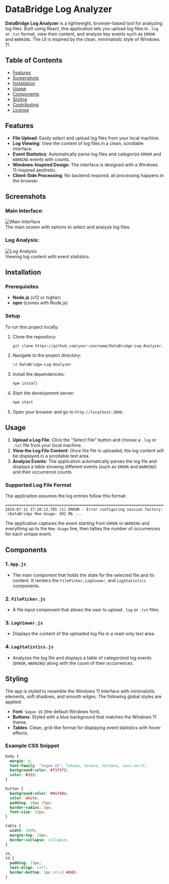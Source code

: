 # DataBridge Log Analyzer

**DataBridge Log Analyzer** is a lightweight, browser-based tool for analyzing log files. Built using React, this application lets you upload log files in `.log` or `.txt` format, view their content, and analyze key events such as `ERROR` and `WARNING`. The UI is inspired by the clean, minimalistic style of Windows 11.

## Table of Contents

- [Features](#features)
- [Screenshots](#screenshots)
- [Installation](#installation)
- [Usage](#usage)
- [Components](#components)
- [Styling](#styling)
- [Contributing](#contributing)
- [License](#license)

## Features

- **File Upload**: Easily select and upload log files from your local machine.
- **Log Viewing**: View the content of log files in a clean, scrollable interface.
- **Event Statistics**: Automatically parse log files and categorize `ERROR` and `WARNING` events with counts.
- **Windows-Inspired Design**: The interface is designed with a Windows 11-inspired aesthetic.
- **Client-Side Processing**: No backend required; all processing happens in the browser.

## Screenshots

### Main Interface:

![Main Interface](https://example.com/main-interface.png)  
The main screen with options to select and analyze log files.

### Log Analysis:

![Log Analysis](https://example.com/log-analysis.png)  
Viewing log content with event statistics.

## Installation

### Prerequisites

- **Node.js** (v12 or higher)
- **npm** (comes with Node.js)

### Setup

To run this project locally:

1. Clone the repository:

   ```bash
   git clone https://github.com/your-username/DataBridge-Log-Analyzer.git
   ```

2. Navigate to the project directory:

   ```bash
   cd DataBridge-Log-Analyzer
   ```

3. Install the dependencies:

   ```bash
   npm install
   ```

4. Start the development server:

   ```bash
   npm start
   ```

5. Open your browser and go to `http://localhost:3000`.

## Usage

1. **Upload a Log File**: Click the "Select File" button and choose a `.log` or `.txt` file from your local machine.
2. **View the Log File Content**: Once the file is uploaded, the log content will be displayed in a scrollable text area.
3. **Analyze Events**: The application automatically parses the log file and displays a table showing different events (such as `ERROR` and `WARNING`) and their occurrence counts.

### Supported Log File Format

The application assumes the log entries follow this format:

```
=========================================================================== 2024-07-11 17:20:13,785 [1] ERROR - Error configuring session factory: .\DataBridge Mem Usage: 992 Mb ...
```

The application captures the event starting from `ERROR` or `WARNING` and everything up to the `Mem Usage` line, then tallies the number of occurrences for each unique event.

## Components

### 1. `App.js`

- The main component that holds the state for the selected file and its content. It renders the `FilePicker`, `LogViewer`, and `LogStatistics` components.

### 2. `FilePicker.js`

- A file input component that allows the user to upload `.log` or `.txt` files.

### 3. `LogViewer.js`

- Displays the content of the uploaded log file in a read-only text area.

### 4. `LogStatistics.js`

- Analyzes the log file and displays a table of categorized log events (`ERROR`, `WARNING`) along with the count of their occurrences.

## Styling

The app is styled to resemble the Windows 11 interface with minimalistic elements, soft shadows, and smooth edges. The following global styles are applied:

- **Font**: `Segoe UI` (the default Windows font).
- **Buttons**: Styled with a blue background that matches the Windows 11 theme.
- **Tables**: Clean, grid-like format for displaying event statistics with hover effects.

### Example CSS Snippet

```css
body {
  margin: 0;
  font-family: "Segoe UI", Tahoma, Geneva, Verdana, sans-serif;
  background-color: #f3f3f3;
  color: #333;
}

button {
  background-color: #0a74da;
  color: white;
  padding: 10px 20px;
  border-radius: 5px;
  font-size: 16px;
}

table {
  width: 100%;
  margin-top: 20px;
  border-collapse: collapse;
}

th,
td {
  padding: 15px;
  text-align: left;
  border-bottom: 1px solid #ddd;
}
```
